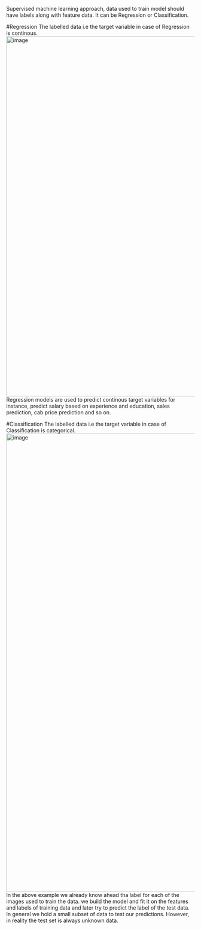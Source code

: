 Supervised machine learning  approach, data used to train model should have labels along with feature data. It can be Regression or Classification.

#Regression
The labelled data i.e the target variable in case of Regression is continous.
<img width="960" alt="image" src="https://user-images.githubusercontent.com/31846843/165394281-31ec4093-c2f6-4d47-8aab-dc6ad042ae67.png">
Regression models are used to predict continous target variables for instance, predict salary based on experience and education, sales prediction, 
cab price prediction and so on.

#Classification
The labelled data i.e the target variable in case of Classification is categorical.
<img width="1221" alt="image" src="https://user-images.githubusercontent.com/31846843/165393600-67951515-3347-4887-aef8-345ca17944c2.png">
In the above example we already know ahead tha label for each of the images used to train the data. we build the model and fit it on 
the features and labels of training data and later try to predict the label of the test data. In general we hold a small subset of data to test 
our predictions. However, in reality the test set is always unknown data.
